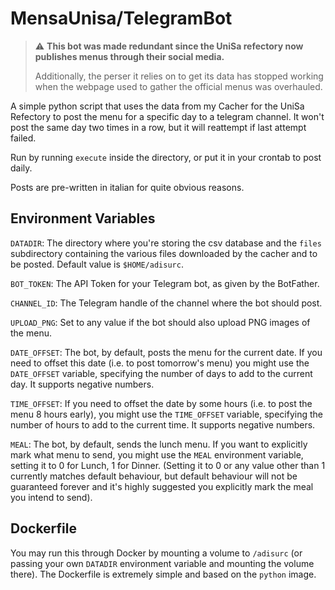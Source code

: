 # MensaUnisa/TelegramBot

> ⚠️ **This bot was made redundant since the UniSa refectory now publishes menus through their social media.**
>
> Additionally, the perser it relies on to get its data has stopped working
> when the webpage used to gather the official menus was overhauled. 

A simple python script that uses the data from my Cacher for the UniSa Refectory to
post the menu for a specific day to a telegram channel. It won't post the same day
two times in a row, but it will reattempt if last attempt failed.

Run by running `execute` inside the directory, or put it in your crontab to 
post daily.

Posts are pre-written in italian for quite obvious reasons.

## Environment Variables
`DATADIR`: The directory where you're storing the csv database and the `files` subdirectory 
containing the various files downloaded by the cacher and to be posted. Default value is
`$HOME/adisurc`.

`BOT_TOKEN`: The API Token for your Telegram bot, as given by the BotFather.

`CHANNEL_ID`: The Telegram handle of the channel where the bot should post.

`UPLOAD_PNG`: Set to any value if the bot should also upload PNG images of the menu.

`DATE_OFFSET`: The bot, by default, posts the menu for the current date. If you need to
offset this date (i.e. to post tomorrow's menu) you might use the `DATE_OFFSET` variable,
specifying the number of days to add to the current day. It supports negative numbers.

`TIME_OFFSET`: If you need to offset the date by some hours (i.e. to post the menu 8 hours 
early), you might use the `TIME_OFFSET` variable, specifying the number of hours to add to
the current time. It supports negative numbers.

`MEAL`: The bot, by default, sends the lunch menu. If you want to explicitly mark what menu to send,
you might use the `MEAL` environment variable, setting it to 0 for Lunch, 1 for Dinner. (Setting it
to 0 or any value other than 1 currently matches default behaviour, but default behaviour will not
be guaranteed forever and it's highly suggested you explicitly mark the meal you intend to send). 

## Dockerfile
You may run this through Docker by mounting a volume to `/adisurc` (or passing your own `DATADIR` 
environment variable and mounting the volume there). The Dockerfile is extremely simple and based
on the `python` image.
